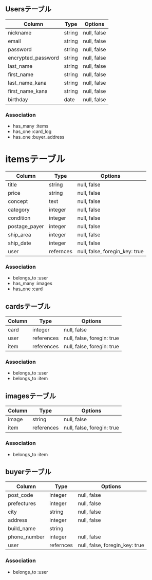 ## Usersテーブル

| Column             | Type   | Options              |
| ------------------ | ------ | -------------------- |
| nickname           | string | null, false          |
| email              | string | null, false          |
| password           | string | null, false          |
| encrypted_password | string | null, false          |
| last_name          | string | null, false          |
| first_name         | string | null, false          |
| last_name_kana     | string | null, false          |
| first_name_kana    | string | null, false          |
| birthday           | date   | null, false          |

### Association

- has_many :items
- has_one  :card_log
- has_one  :buyer_address

# itemsテーブル

| Column             | Type      | Options                        |
| ------------------ | --------- | ------------------------------ |
| title              | string    | null, false                    |
| price              | string    | null, false                    |
| concept            | text      | null, false                    |
| category           | integer   | null, false                    |
| condition          | integer   | null, false                    |
| postage_payer      | integer   | null, false                    |
| ship_area          | integer   | null, false                    |
| ship_date          | integer   | null, false                    |
| user               | refernces | null, false, foregin_key: true |

### Association

- belongs_to :user
- has_many   :images
- has_one    :card

## cardsテーブル

| Column | Type       | Options                    |
| ------ | ---------- | -------------------------- |
| card   | integer    | null, false                |
| user   | references | null, false, foregin: true |
| item   | references | null, false, foregin: true |

### Association

- belongs_to :user
- belongs_to :item

## imagesテーブル

| Column | Type       | Options                    |
| ------ | ---------- | -------------------------- |
| image  | string     | null, false                |
| item   | references | null, false, foregin: true |

### Association

- belongs_to :item

## buyerテーブル

| Column             | Type      | Options                        |
| ------------------ | --------- | ------------------------------ |
| post_code          | integer   | null, false                    |
| prefectures        | integer   | null, false                    |
| city               | string    | null, false                    |
| address            | integer   | null, false                    |
| build_name         | string    |                                |
| phone_number       | integer   | null, false                    |
| user               | refernces | null, false, foregin_key: true |

### Association

- belongs_to :user